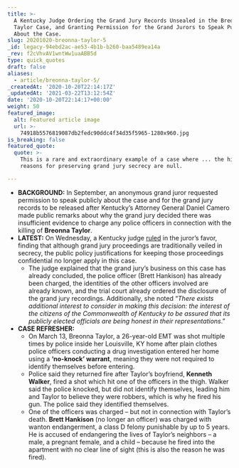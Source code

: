 ```yaml
---
title: >-
  A Kentucky Judge Ordering the Grand Jury Records Unsealed in the Breonna
  Taylor Case, and Granting Permission for the Grand Jurors to Speak Publicly
  About the Case.
slug: 20201020-breonna-taylor-5
_id: legacy-94ebd2ac-ae53-4b1b-b260-baa5489ea14a
_rev: f2cVhvAV1wntWw1uaABB5d
type: quick_quotes
draft: false
aliases:
  - article/breonna-taylor-5/
_createdAt: '2020-10-20T22:14:17Z'
_updatedAt: '2021-03-22T13:12:54Z'
date: '2020-10-20T22:14:17+00:00'
weight: 50
featured_image:
  alt: Featured article image
  url: >-
    74918b5576819087db2fedc90ddc4f34d35f5965-1280x960.jpg
is_breaking: false
featured_quote:
  quote: >-
    This is a rare and extraordinary example of a case where ... the historical
    reasons for preserving grand jury secrecy are null.

---
```

* **BACKGROUND:** In September, an anonymous grand juror requested permission to speak publicly about the case and for the grand jury records to be released after Kentucky’s Attorney General Daniel Camero made public remarks about why the grand jury decided there was insufficient evidence to charge any police officers in connection with the killing of **Breonna Taylor**.
* **LATEST:** On Wednesday, a Kentucky judge [ruled](https://htv-prod-media.s3.amazonaws.com/files/777faabc-1b62-43be-ab4a-d67a035d31e9-pdf-1603214546.pdf) in the juror’s favor, finding that although grand jury proceedings are traditionally veiled in secrecy, the public policy justifications for keeping those proceedings confidential no longer apply in this case.
  * The judge explained that the grand jury’s business on this case has already concluded, the police officer (Brett Hankison) has already been charged, the identities of the other officers involved are already known, and the trial court already ordered the disclosure of the grand jury recordings. Additionally, she noted “_There exists additional interest to consider in making this decision: the interest of the citizens of the Commonwealth of Kentucky to be assured that its publicly elected officials are being honest in their representations_.”
* **CASE REFRESHER:**
  * On March 13, Breonna Taylor, a 26-year-old EMT was shot multiple times by police inside her Louisville, KY home after plain clothes police officers conducting a drug investigation entered her home using a **‘no-knock’ warrant**, meaning they were not required to identify themselves before entering.
  * Police said they returned fire after Taylor’s boyfriend, **Kenneth Walker**, fired a shot which hit one of the officers in the thigh. Walker said the police knocked, but did not identify themselves, leading him and Taylor to believe they were robbers, which is why he fired his gun. The police said they identified themselves.
  * One of the officers was charged – but not in connection with Taylor’s death. **Brett Hankison** (no longer an officer) was charged with wanton endangerment, a class D felony punishable by up to 5 years. He is accused of endangering the lives of Taylor’s neighbors – a male, a pregnant female, and a child – because he fired into the apartment with no clear line of sight (this is also the reason he was fired).
